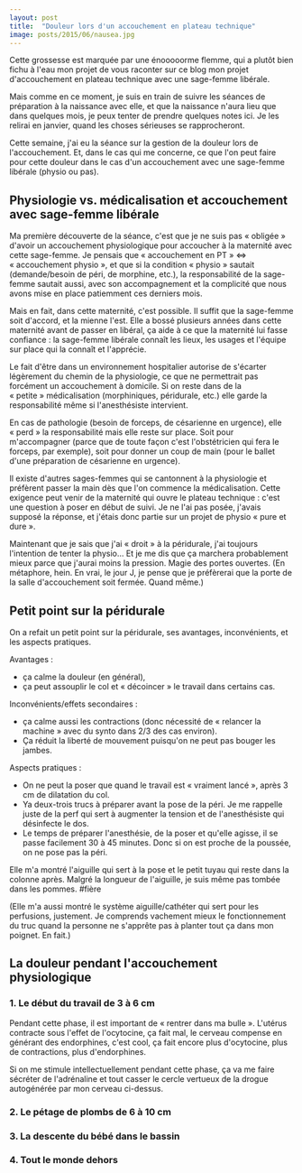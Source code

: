```yaml
---
layout: post
title:  "Douleur lors d'un accouchement en plateau technique"
image: posts/2015/06/nausea.jpg
---
```


Cette grossesse est marquée par une énooooorme flemme, qui a plutôt bien fichu à l'eau mon projet de vous raconter sur ce blog mon projet d'accouchement en plateau technique avec une sage-femme libérale.

Mais comme en ce moment, je suis en train de suivre les séances de préparation à la naissance avec elle, et que la naissance n'aura lieu que dans quelques mois, je peux tenter de prendre quelques notes ici. Je les relirai en janvier, quand les choses sérieuses se rapprocheront.

Cette semaine, j'ai eu la séance sur la gestion de la douleur lors de l'accouchement. Et, dans le cas qui me concerne, ce que l'on peut faire pour cette douleur dans le cas d'un accouchement avec une sage-femme libérale (physio ou pas).

## Physiologie vs. médicalisation et accouchement avec sage-femme libérale

Ma première découverte de la séance, c'est que je ne suis pas « obligée » d'avoir un accouchement physiologique pour accoucher à la maternité avec cette sage-femme. Je pensais que « accouchement en PT » <=> « accouchement physio », et que si la condition « physio » sautait (demande/besoin de péri, de morphine, etc.), la responsabilité de la sage-femme sautait aussi, avec son accompagnement et la complicité que nous avons mise en place patiemment ces derniers mois.

Mais en fait, dans cette maternité, c'est possible. Il suffit que la sage-femme soit d'accord, et la mienne l'est. Elle a bossé plusieurs années dans cette maternité avant de passer en libéral, ça aide à ce que la maternité lui fasse confiance : la sage-femme libérale connaît les lieux, les usages et l'équipe sur place qui la connaît et l'apprécie. 

Le fait d'être dans un environnement hospitalier autorise de s'écarter légèrement du chemin de la physiologie, ce que ne permettrait pas forcément un accouchement à domicile. Si on reste dans de la « petite » médicalisation (morphiniques, péridurale, etc.) elle garde la responsabilité même si l'anesthésiste intervient.

En cas de pathologie (besoin de forceps, de césarienne en urgence), elle « perd » la responsabilité mais elle reste sur place. Soit pour m'accompagner (parce que de toute façon c'est l'obstétricien qui fera le forceps, par exemple), soit pour donner un coup de main (pour le ballet d'une préparation de césarienne en urgence).

Il existe d'autres sages-femmes qui se cantonnent à la physiologie et préfèrent passer la main dès que l'on commence la médicalisation. Cette exigence peut venir de la maternité qui ouvre le plateau technique : c'est une question à poser en début de suivi. Je ne l'ai pas posée, j'avais supposé la réponse, et j'étais donc partie sur un projet de physio « pure et dure ».

Maintenant que je sais que j'ai « droit » à la péridurale, j'ai toujours l'intention de tenter la physio… Et je me dis que ça marchera probablement mieux parce que j'aurai moins la pression. Magie des portes ouvertes. (En métaphore, hein. En vrai, le jour J, je pense que je préfèrerai que la porte de la salle d'accouchement soit fermée. Quand même.)

## Petit point sur la péridurale

On a refait un petit point sur la péridurale, ses avantages, inconvénients, et les aspects pratiques.

Avantages :

* ça calme la douleur (en général),
* ça peut assouplir le col et « décoincer » le travail dans certains cas.

Inconvénients/effets secondaires :

* ça calme aussi les contractions (donc nécessité de « relancer la machine » avec du synto dans 2/3 des cas environ).
* Ça réduit la liberté de mouvement puisqu'on ne peut pas bouger les jambes.

Aspects pratiques :

* On ne peut la poser que quand le travail est « vraiment lancé », après 3 cm de dilatation du col.
* Ya deux-trois trucs à préparer avant la pose de la péri. Je me rappelle juste de la perf qui sert à augmenter la tension et de l'anesthésiste qui désinfecte le dos.
* Le temps de préparer l'anesthésie, de la poser et qu'elle agisse, il se passe facilement 30 à 45 minutes. Donc si on est proche de la poussée, on ne pose pas la péri.

Elle m'a montré l'aiguille qui sert à la pose et le petit tuyau qui reste dans la colonne après. Malgré la longueur de l'aiguille, je suis même pas tombée dans les pommes. #fière

(Elle m'a aussi montré le système aiguille/cathéter qui sert pour les perfusions, justement. Je comprends vachement mieux le fonctionnement du truc quand la personne ne s'apprête pas à planter tout ça dans mon poignet. En fait.)

## La douleur pendant l'accouchement physiologique

### 1. Le début du travail de 3 à 6 cm

Pendant cette phase, il est important de « rentrer dans ma bulle ». L'utérus contracte sous l'effet de l'ocytocine, ça fait mal, le cerveau compense en générant des endorphines, c'est cool, ça fait encore plus d'ocytocine, plus de contractions, plus d'endorphines.

Si on me stimule intellectuellement pendant cette phase, ça va me faire sécréter de l'adrénaline et tout casser le cercle vertueux de la drogue autogénérée par mon cerveau ci-dessus.

### 2. Le pétage de plombs de 6 à 10 cm

### 3. La descente du bébé dans le bassin

### 4. Tout le monde dehors
